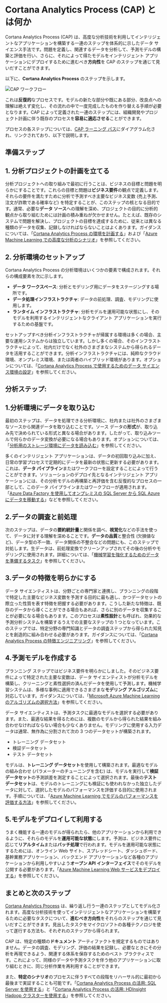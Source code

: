 <properties 
	pageTitle="Cortana Analytics Process とは何か | Microsoft Azure" 
	description="Cortana Analytics Process は、高度な分析技術を利用したインテリジェントなアプリケーションを構築するための体系的なデータ サイエンス手法です。" 
	services="machine-learning" 
	documentationCenter="" 
	authors="bradsev"
	manager="paulettm" 
	editor="cgronlun" />

<tags 
	ms.service="machine-learning" 
	ms.workload="data-services" 
	ms.tgt_pltfrm="na" 
	ms.devlang="na" 
	ms.topic="article" 
	ms.date="11/23/2015" 
	ms.author="bradsev;gopitk" />


# Cortana Analytics Process (CAP) とは何か

Cortana Analytics Process (CAP) は、高度な分析技術を利用してインテリジェントなアプリケーションを構築する一連のステップを体系的に示したデータ サイエンス手法です。問題を定義し、関連するデータを分析して、予測モデルの構築と評価を行い、さらに、それによって得たモデルをインテリジェント アプリケーションにデプロイするために進むべき**方向性**を CAP のステップを通じて見いだすことができます。

以下に、**Cortana Analytics Process** のステップを示します。

![CAP ワークフロー](./media/machine-learning-data-science-the-cortana-analytics-process/CAP-workflow.png)

これは**反復的**なプロセスです。モデルの新たな部分や既にある部分、改良点への理解は絶えず変化し、その流れの中で一度完成したものを作り替える手順が必要となります。CAP によって定義された一連のステップには、組織開発やプロジェクト計画に伴う既存のプロセスを**容易に適応させる**ことができます。

プロセスの各ステップについては、[CAP ラーニング パス](https://azure.microsoft.com/documentation/learning-paths/cortana-analytics-process/)にダイアグラム化され、リンクされており、以下で説明します。

## 準備ステップ 

## 1\. 分析プロジェクトの計画を立てる 

分析プロジェクトへの取り組みで最初に行うことは、ビジネスの目標と問題を明らかにすることです。これらの目標と問題は**ビジネス要件**の観点で定義します。それらの要件を満たすために分析で予測すべき主要なビジネス変数 (売上予測、注文が詐欺である確率など) を特定することが、このステップの核となる目的です。通常、必要な**データ ソース**への理解を深め、プロジェクトの目的に分析的観点から取り組むためには計画の積み重ねが欠かせません。たとえば、既存のシステムで問題を解決し、プロジェクトの目標を達成するために、従来とは異なる種類のデータを収集、記録しなければならないことはよくあります。ガイダンスについては、「[Cortana Analytics Process の環境を計画する](machine-learning-data-science-plan-your-environment.md)」および「[Azure Machine Learning での高度な分析のシナリオ](machine-learning-data-science-plan-sample-scenarios.md)」を参照してください。

## 2\. 分析環境のセットアップ 

Cortana Analytics Process の分析環境はいくつかの要素で構成されます。それらの構成要素を次に示します。

- **データ ワークスペース**: 分析とモデリング用にデータをステージングする場所です。 
- **データ処理インフラストラクチャ**: データの前処理、調査、モデリングに使用します。
- **ランタイム インフラストラクチャ**: 分析モデルを運用可能な状態にし、そのモデルを利用するインテリジェントなクライアント アプリケーションを実行するための基盤です。  

セットアップすべき分析インフラストラクチャが帰属する環境は多くの場合、主要な運用システムからは独立しています。しかし多くの場合、そのインフラストラクチャによって、社内だけでなく社外のさまざまなシステムから得られるデータを活用することができます。分析インフラストラクチャには、純粋なクラウド環境、オンプレミス環境、または両者のハイブリッド環境があります。オプションについては、「[Cortana Analytics Process で使用するためのデータ サイエンス環境の設定](machine-learning-data-science-environment-setup.md)」を参照してください。

## 分析ステップ:  

## 1\.分析環境にデータを取り込む 

最初のステップは、データを処理できる分析環境に、社内または社外のさまざまなソースから関連データを取り込むことです。ソース データの**形式**が、取り込み先で決められている形式と異なる場合があります。したがって、取り込みツールで何らかのデータ変換が必要になる場合もあります。オプションについては、「[分析用のストレージ環境にデータを読み込む](machine-learning-data-science-ingest-data.md)」を参照してください。

多くのインテリジェント アプリケーションは、データの初回取り込みに加え、日常の学習プロセスで定期的にデータを最新の状態に更新する必要があります。これは、**データ パイプライン**またはワークフローを設定することによって行うことができます。ソリューションのデプロイ先となるインテリジェント アプリケーションには、その分析モデルの再構築と再評価を含む反復的なプロセスの一部として、このデータ パイプラインまたはワークフローが適用されます。「[Azure Data Factory を使用してオンプレミスの SQL Server から SQL Azure にデータを移動する](machine-learning-data-science-move-sql-azure-adf.md)」などを参照してください。


## 2\.データの調査と前処理 

次のステップは、データの**要約統計量**と関係を調べ、**視覚化**などの手法を使って、データに対する理解を深めることです。**データの品質**と整合性 (欠損値など)、データ型の不一致、データ関係の不整合などの問題にも、このステップで対処します。生データは、前処理変換でクリーンアップされてその後の分析やモデリングに使用されます。詳細については、「[機械学習を強化するためのデータを準備するタスク](machine-learning-data-science-prepare-data.md)」を参照してください。


## 3\.データの特徴を明らかにする 

データ サイエンティストは、分野ごとの専門家と連携し、プランニングの段階で特定した主要なビジネス変数を予測する目的に最も適し、かつデータセットの際立った性質を表す特徴を把握する必要があります。こうした新たな特徴は、既存のデータから導くことができる場合もあれば、さらに別のデータを収集することが必要になる場合もあります。このプロセスは**素性設計**とも呼ばれ、効果的な予測分析システムを構築するうえでの主要なステップの 1 つとなっています。このステップでは、特定分野の専門知識とデータの調査ステップから得られた知見とを創造的に組み合わせる必要があります。ガイダンスについては、「[Cortana Analytics Process の特徴エンジニアリング](machine-learning-data-science-create-features.md)」を参照してください。


## 4\.予測モデルを作成する 

プランニング ステップではビジネス要件を明らかにしました。そのビジネス要件によって特定された主要な変数は、データ サイエンティストが分析モデルを構築し、クリーニングと素性選択の済んだデータを使用して予測します。機械学習システムは、多様な事例に適用できるさまざまな**モデリング アルゴリズム**に対応しています。ガイダンスについては、「[Microsoft Azure Machine Learning のアルゴリズムの選択方法](machine-learning-algorithm-choice,md)」を参照してください。

データ サイエンティストは、予測タスクに最適なモデルを選択する必要があります。また、最適な結果を得るためには、複数のモデルから得られた結果を組み合わせなければならない場合も少なくありません。モデリングに使用する入力データは通常、無作為に分割されて次の 3 つのデータセットが構築されます。

- トレーニング データセット 
- 検証データセット 
- テスト データセット 

モデルは、**トレーニング データセット**を使用して構築されます。最適なモデルの組み合わせ (パラメーターのチューニングを含む) は、モデルを実行して**検証データセット**の予測誤差を測定することによって選択されます。最後の**テスト データセット**は、モデルのトレーニングにも検証にも使われなかった独立したデータに対して、選択したモデルのパフォーマンスを評価する目的に使用されます。手順については、「[Azure Machine Learning でモデルのパフォーマンスを評価する方法](machine-learning-evaluate-model-performance.md)」を参照してください。


## 5\.モデルをデプロイして利用する 

うまく機能する一連のモデルが得られたら、他のアプリケーションから利用できるように、それらのモデルを**運用可能な状態**にします。予測は、ビジネス要件に応じて**リアルタイム**または**バッチ処理**で行われます。モデルを運用可能な状態にするためには、オンライン Web サイト、スプレッドシート、ダッシュボード、基幹業務アプリケーション、バックエンド アプリケーションなど各種のアプリケーションから利用しやすいよう**オープン API インターフェイス**でそのモデルを公開する必要があります。「[Azure Machine Learning Web サービスをデプロイする](machine-learning-publish-a-machine-learning-web-service.md)」を参照してください。

## まとめと次のステップ

[Cortana Analytics Process](https://azure.microsoft.com/documentation/learning-paths/cortana-analytics-process/) は、繰り返し行う一連のステップとしてモデル化されます。高度な分析技術を使ってインテリジェントなアプリケーションを構築するために必要なタスクについて、**進むべき方向性**をそれらのステップを通じて見いだすことができます。見出したタスクをマイクロソフトの各種テクノロジを使って遂行する方法も、それぞれのステップから得られます。

CAP は、特定の種類の**ドキュメント** アーティファクトを規定するものではありません。データの調査、モデリング、評価の結果を記録し、必要なときにその分析を再現できるよう、関連する体系を保存するためのベスト プラクティスです。これによって、同様のデータや予測タスクを伴う他のアプリケーションに取り組むときに、同じ分析作業を再利用することができます。

また、**特定のシナリオ**のプロセスに伴うすべての段階をリハーサル的に最初から最後まで実証することも可能です。「[Cortana Analytics Process の活用: SQL Server を使用する](machine-learning-data-science-process-sql-walkthrough.md)」と「[Cortana Analytics Process の活用: HDInsight Hadoop クラスターを使用する](machine-learning-data-science-process-hive-walkthrough.md)」を参照してください。

 

<!---HONumber=AcomDC_1125_2015-->